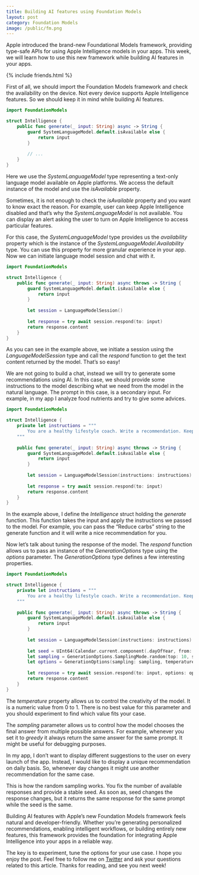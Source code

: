 ```yaml
---
title: Building AI features using Foundation Models
layout: post
category: Foundation Models
image: /public/fm.png
---
```


Apple introduced the brand-new Foundational Models framework, providing type-safe APIs for using Apple Intelligence models in your apps. This week, we will learn how to use this new framework while building AI features in your apps.

{% include friends.html %}

First of all, we should import the Foundation Models framework and check the availability on the device. Not every device supports Apple Intelligence features. So we should keep it in mind while building AI features.

```swift
import FoundationModels

struct Intelligence {
    public func generate(_ input: String) async -> String {
        guard SystemLanguageModel.default.isAvailable else {
            return input
        }
        
        // ...
    }
}
```

Here we use the *SystemLanguageModel* type representing a text-only language model available on Apple platforms. We access the default instance of the model and use the *isAvailable* property.

Sometimes, it is not enough to check the *isAvailable* property and you want to know exact the reason. For example, user can keep Apple Intelligence disabled and that’s why the *SystemLanguageModel* is not available. You can display an alert asking the user to turn on Apple Intelligence to access particular features.

For this case, the *SystemLanguageModel* type provides us the *availability* property which is the instance of the *SystemLanguageModel.Availability* type. You can use this property for more granular experience in your app. Now we can initiate language model session and chat with it.

```swift
import FoundationModels

struct Intelligence {
    public func generate(_ input: String) async throws -> String {
        guard SystemLanguageModel.default.isAvailable else {
            return input
        }
        
        let session = LanguageModelSession()
        
        let response = try await session.respond(to: input)
        return response.content
    }
}
```

As you can see in the example above, we initiate a session using the *LanguageModelSession* type and call the *respond* function to get the text content returned by the model. That’s so easy!

We are not going to build a chat, instead we will try to generate some recommendations using AI. In this case, we should provide some instructions to the model describing what we need from the model in the natural language. The prompt in this case, is a secondary input. For example, in my app I analyze food nutrients and try to give some advices.

```swift
import FoundationModels

struct Intelligence {
    private let instructions = """
        You are a healthy lifestyle coach. Write a recommendation. Keep it short, positive and inspiring. Respond only with the final recommendation, no explanations.
    """
    
    public func generate(_ input: String) async throws -> String {
        guard SystemLanguageModel.default.isAvailable else {
            return input
        }
        
        let session = LanguageModelSession(instructions: instructions)
        
        let response = try await session.respond(to: input)
        return response.content
    }
}
```

In the example above, I define the *Intelligence* struct holding the *generate* function. This function takes the input and apply the instructions we passed to the model. For example, you can pass the “Reduce carbs” string to the generate function and it will write a nice recommendation for you.

Now let’s talk about tuning the response of the model. The *respond* function allows us to pass an instance of the *GenerationOptions* type using the *options* parameter. The *GenerationOptions* type defines a few interesting properties.

```swift
import FoundationModels

struct Intelligence {
    private let instructions = """
        You are a healthy lifestyle coach. Write a recommendation. Keep it short, positive and inspiring. Respond only with the final recommendation, no explanations.
    """
    
    public func generate(_ input: String) async throws -> String {
        guard SystemLanguageModel.default.isAvailable else {
            return input
        }
        
        let session = LanguageModelSession(instructions: instructions)
        
        let seed = UInt64(Calendar.current.component(.dayOfYear, from: .now))
        let sampling = GenerationOptions.SamplingMode.random(top: 10, seed: seed)
        let options = GenerationOptions(sampling: sampling, temperature: 0.7)
        
        let response = try await session.respond(to: input, options: options)
        return response.content
    }
}
```

The *temperature* property allows us to control the creativity of the model. It is a numeric value from 0 to 1. There is no best value for this parameter and you should experiment to find which value fits your case.

The *sampling* parameter allows us to control how the model chooses the final answer from multiple possible answers. For example, whenever you set it to *greedy* it always return the same answer for the same prompt. It might be useful for debugging purposes.

In my app, I don’t want to display different suggestions to the user on every launch of the app. Instead, I would like to display a unique recommendation on daily basis. So, whenever day changes it might use another recommendation for the same case. 

This is how the random sampling works. You fix the number of available responses and provide a stable seed. As soon as, seed changes the response changes, but it returns the same response for the same prompt while the seed is the same.

Building AI features with Apple’s new Foundation Models framework feels natural and developer-friendly. Whether you’re generating personalized recommendations, enabling intelligent workflows, or building entirely new features, this framework provides the foundation for integrating Apple Intelligence into your apps in a reliable way.

The key is to experiment, tune the options for your use case. I hope you enjoy the post. Feel free to follow me on [Twitter](https://twitter.com/mecid) and ask your questions related to this article. Thanks for reading, and see you next week!
